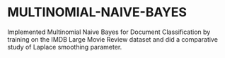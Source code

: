 # MULTINOMIAL-NAIVE-BAYES
Implemented Multinomial Naive Bayes for Document Classification by training on the IMDB Large Movie Review dataset and did a comparative study of Laplace smoothing parameter.
